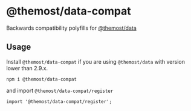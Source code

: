 # @themost/data-compat

Backwards compatibility polyfills for [@themost/data](https://github.com/themost-framework/data)

## Usage

Install `@themost/data-compat` if you are using `@themost/data` with version lower than 2.9.x. 

    npm i @themost/data-compat

and import `@themost/data-compat/register`

    import '@themost/data-compat/register';

